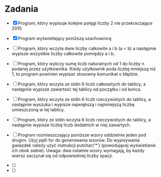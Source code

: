 # Zadania
* [X] Program, który wypisuje kolejne potęgi liczby 2 nie przekraczające 2010.

* [X] Program wyświetlający poniższą szachownicę

* [ ] Program, który wczyta dwie liczby całkowite a i b (a < b) a następnie wypisze wszystkie liczby całkowite pomiędzy a i b.

* [ ] Program, który wyliczy sumę liczb naturalnych od 1 do liczby n podanej przez użytkownika. Kiedy użytkownik poda liczbę mniejszą niż 1, to program powinien wypisać stosowny komunikat o błędzie.

* [ ] Program, który wczyta ze stdin 6 liczb całkowitych do tablicy, a następnie wypisze zawartość tej tablicy od początku i od końca.

* [ ] Program, który wczyta ze stdin 6 liczb rzeczywistych do tablicy, a następnie wyszuka i wypisze największą i najmniejszą liczbę umieszczoną w tej tablicy.

* [ ] Program, który ze stdin wczyta 6 liczb rzeczywistych do tablicy, a następnie wypisze liczbę liczb dodatnich w niej zawartych.

* [ ] Program rozmieszczający poniższe wzory oddzielnie jeden pod drugim. Użyj pętli for do generowania wzorów. Do wypisywania gwiazdek należy użyć instrukcji putchar('*') (powodującej wyświetlanie ich obok siebie). Uwaga: dwa ostatnie wzory wymagają, by każdy wiersz zaczynał się od odpowiedniej liczby spacji.

* [ ]

* [ ]

